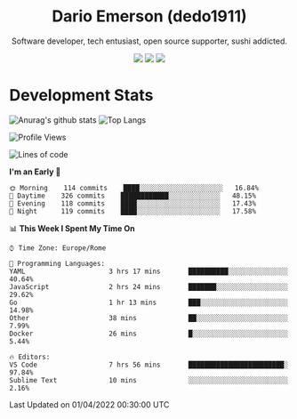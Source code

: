 <div align="center">
  
# Dario Emerson (dedo1911)
Software developer, tech entusiast, open source supporter, sushi addicted.

[![](https://img.shields.io/badge/-Linkedin-informational?style=for-the-badge&logo=linkedin&logoColor=white&color=2867B2)](http://linkedin.com/in/dedo1911)
[![](https://img.shields.io/badge/-Telegram-informational?style=for-the-badge&logo=telegram&logoColor=white&color=0088cc)](https://t.me/dedo1911)
[![](https://img.shields.io/badge/-Facebook-informational?style=for-the-badge&logo=facebook&logoColor=white&color=3b5998)](https://fb.com/dedo1911)

</div>

# Development Stats

![Anurag's github stats](https://github-readme-stats.vercel.app/api?username=dedo1911&count_private=true&show_icons=true&theme=chartreuse-dark)
![Top Langs](https://github-readme-stats.vercel.app/api/top-langs/?username=dedo1911&theme=chartreuse-dark&layout=compact)

<!--START_SECTION:waka-->
![Profile Views](http://img.shields.io/badge/Profile%20Views-22-blue)

![Lines of code](https://img.shields.io/badge/From%20Hello%20World%20I%27ve%20Written-51%20Thousand%20lines%20of%20code-blue)

**I'm an Early 🐤** 

```text
🌞 Morning    114 commits    ████░░░░░░░░░░░░░░░░░░░░░   16.84% 
🌆 Daytime    326 commits    ████████████░░░░░░░░░░░░░   48.15% 
🌃 Evening    118 commits    ████░░░░░░░░░░░░░░░░░░░░░   17.43% 
🌙 Night      119 commits    ████░░░░░░░░░░░░░░░░░░░░░   17.58%

```


📊 **This Week I Spent My Time On** 

```text
⌚︎ Time Zone: Europe/Rome

💬 Programming Languages: 
YAML                     3 hrs 17 mins       ██████████░░░░░░░░░░░░░░░   40.64% 
JavaScript               2 hrs 24 mins       ███████░░░░░░░░░░░░░░░░░░   29.62% 
Go                       1 hr 13 mins        ███░░░░░░░░░░░░░░░░░░░░░░   14.98% 
Other                    38 mins             ██░░░░░░░░░░░░░░░░░░░░░░░   7.99% 
Docker                   26 mins             █░░░░░░░░░░░░░░░░░░░░░░░░   5.44%

🔥 Editors: 
VS Code                  7 hrs 56 mins       ████████████████████████░   97.84% 
Sublime Text             10 mins             ░░░░░░░░░░░░░░░░░░░░░░░░░   2.16%

```


 Last Updated on 01/04/2022 00:30:00 UTC
<!--END_SECTION:waka-->

<!--
**dedo1911/dedo1911** is a ✨ _special_ ✨ repository because its `README.md` (this file) appears on your GitHub profile.

Here are some ideas to get you started:

- 🔭 I’m currently working on ...
- 🌱 I’m currently learning ...
- 👯 I’m looking to collaborate on ...
- 🤔 I’m looking for help with ...
- 💬 Ask me about ...
- 📫 How to reach me: ...
- 😄 Pronouns: ...
- ⚡ Fun fact: ...
-->
